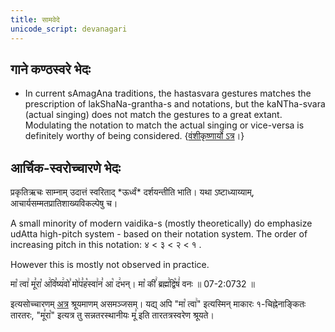 ```yaml
---
title: सामवेदे
unicode_script: devanagari
---
```


## गाने कण्ठस्वरे भेदः
- In current sAmagAna traditions, the hastasvara gestures matches the prescription of lakShaNa-grantha-s and notations, but the kaNTha-svara (actual singing) does not match the gestures to a great extant. Modulating the notation to match the actual singing or vice-versa is definitely worthy of being considered. {[वंशीकृष्णार्यो ऽत्र](https://youtu.be/sxPyUzcZBos?t=969)।}

## आर्चिक-स्वरोच्चारणे भेदः
प्रकृतिऋचः साम्नाम् उदात्तं स्वरिताद् \*ऊर्ध्वं\* दर्शयन्तीति भाति। यथा ऽष्टाध्याय्याम्, आचार्यसम्मतप्रातिशाख्यविकल्पेषु च।

A small minority of modern vaidika-s (mostly theoretically) do emphasize udAtta high-pitch system - based on their notation system. The order of increasing pitch in this notation:  ४ < ३ < २ < १ .

However this is mostly not observed in practice. 


मा꣡ त्वा꣢ मू꣣रा꣡ अ꣢वि꣣ष्य꣢वो꣣ मो꣢प꣣ह꣡स्वा꣢न꣣ आ꣡ द꣢भन्। मा꣡ कीं꣢ ब्रह्म꣣द्वि꣡षं꣢ वनः ॥ 07-2:0732 ॥

इत्यसोच्चारणम् [अत्र](https://youtu.be/W5WbEDrIVmM?t=347) श्रूयमाणम् असमञ्जसम्। यद्य् अपि "मा꣡ त्वा꣢" इत्यस्मिन् माकारः १-चिह्नेनाङ्कितः तारतरः, "मू꣣रा꣡" इत्यत्र तु सन्नतरस्थानीयः मू꣣ इति तारतत्रस्वरेण श्रूयते। 